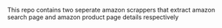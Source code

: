 This repo contains two seperate amazon scrappers that extract amazon search page and amazon product page details respectively
